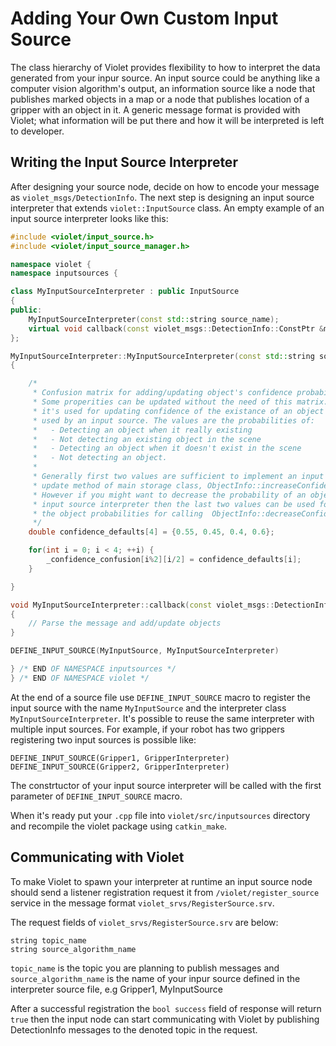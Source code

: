 # Adding Your Own Custom Input Source

The class hierarchy of Violet provides flexibility to how to interpret the data generated from your inpur source. An input source could be anything like a computer vision algorithm's output, an information source like a node that publishes marked objects in a map  or a node that publishes location of a gripper with an object in it. A generic message format is provided with Violet; what information will be put there and how it will be interpreted is left to developer.

## Writing the Input Source Interpreter

After designing your source node, decide on how to encode your message as ```violet_msgs/DetectionInfo```. The next step is designing an input source interpreter that extends ```violet::InputSource``` class. An empty example of an input source interpreter looks like this:

```c++
#include <violet/input_source.h>
#include <violet/input_source_manager.h>

namespace violet {
namespace inputsources {

class MyInputSourceInterpreter : public InputSource
{
public:
    MyInputSourceInterpreter(const std::string source_name);
    virtual void callback(const violet_msgs::DetectionInfo::ConstPtr &msg);
};

MyInputSourceInterpreter::MyInputSourceInterpreter(const std::string source_name) : InputSource(source_name),
{

    /*
     * Confusion matrix for adding/updating object's confidence probability:
     * Some properities can be updated without the need of this matrix. However
     * it's used for updating confidence of the existance of an object and generally
     * used by an input source. The values are the probabilities of: 
     *   - Detecting an object when it really existing
     *   - Not detecting an existing object in the scene
     *   - Detecting an object when it doesn't exist in the scene
     *   - Not detecting an object.
     *
     * Generally first two values are sufficient to implement an input source since,
     * update method of main storage class, ObjectInfo::increaseConfidence, uses
     * However if you might want to decrease the probability of an object in the
     * input source interpreter then the last two values can be used for decreasing
     * the object probabilities for calling  ObjectInfo::decreaseConfidence function.
     */
    double confidence_defaults[4] = {0.55, 0.45, 0.4, 0.6};

    for(int i = 0; i < 4; ++i) {
        _confidence_confusion[i%2][i/2] = confidence_defaults[i];
    }

}

void MyInputSourceInterpreter::callback(const violet_msgs::DetectionInfo::ConstPtr &msg)
{
    // Parse the message and add/update objects
}

DEFINE_INPUT_SOURCE(MyInputSource, MyInputSourceInterpreter)

} /* END OF NAMESPACE inputsources */
} /* END OF NAMESPACE violet */
```

At the end of a source file use ```DEFINE_INPUT_SOURCE``` macro to register the input source with the name ```MyInputSource``` and the interpreter class ```MyInputSourceInterpreter```. It's possible to reuse the same interpreter with multiple input sources. For example, if your robot has two grippers registering two input sources is possible like:

```
DEFINE_INPUT_SOURCE(Gripper1, GripperInterpreter)
DEFINE_INPUT_SOURCE(Gripper2, GripperInterpreter)
```
The constrtuctor of your input source interpreter will be called with the first parameter of `DEFINE_INPUT_SOURCE` macro.

When it's ready put your ```.cpp``` file into ```violet/src/inputsources``` directory and recompile the violet package using ```catkin_make```.

## Communicating with Violet

To make Violet to spawn your interpreter at runtime an input source node should send a listener registration request it from  ```/violet/register_source``` service in the message format ```violet_srvs/RegisterSource.srv```.

The request fields of   ```violet_srvs/RegisterSource.srv``` are below:
```
string topic_name
string source_algorithm_name
```
```topic_name``` is the topic you are planning to publish messages and ```source_algorithm_name``` is the name of your inpur source defined in the interpreter source file, e.g Gripper1, MyInputSource

After a successful registration the ```bool success``` field of response will return ```true``` then the input node can start communicating with Violet by  publishing DetectionInfo messages to the denoted topic in the request.

